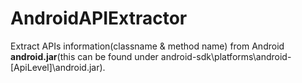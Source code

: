 AndroidAPIExtractor
============

Extract APIs information(classname &amp; method name) from Android **android.jar**(this can be found under android-sdk\platforms\android-[ApiLevel]\android.jar).
